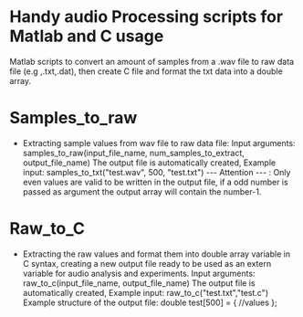 # Handy audio Processing scripts for Matlab and C usage

Matlab scripts to convert an amount of samples from a .wav file to raw data file (e.g ,.txt,.dat), then create C file and format the txt data into a double array.

# Samples_to_raw
- Extracting sample values from wav file to raw data file:
   Input arguments: samples_to_raw(input_file_name, num_samples_to_extract, output_file_name)
   The output file is automatically created,
   Example input: samples_to_txt("test.wav", 500, "test.txt")
  --- Attention ---
  : Only even values are valid to be written in the output file, if a odd number is passed as argument the output array will contain the number-1. 
  
  
# Raw_to_C
- Extracting the raw values and format them into double array variable in C syntax, creating a new output file ready to be used as an extern variable for audio analysis and experiments.
   Input arguments: raw_to_c(input_file_name, output_file_name)
   The output file is automatically created,
   Example input: raw_to_c("test.txt","test.c")
   Example structure of the output file: double test[500] = { //values };
